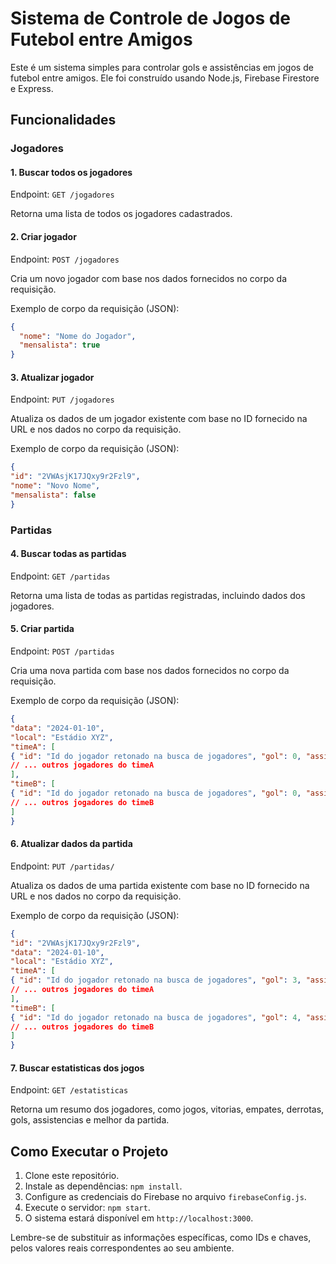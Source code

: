 # Sistema de Controle de Jogos de Futebol entre Amigos

Este é um sistema simples para controlar gols e assistências em jogos de futebol entre amigos. Ele foi construído usando Node.js, Firebase Firestore e Express.

## Funcionalidades

### Jogadores

#### 1. Buscar todos os jogadores

Endpoint: `GET /jogadores`

Retorna uma lista de todos os jogadores cadastrados.

#### 2. Criar jogador

Endpoint: `POST /jogadores`

Cria um novo jogador com base nos dados fornecidos no corpo da requisição.

Exemplo de corpo da requisição (JSON):
```json
{
  "nome": "Nome do Jogador",
  "mensalista": true
}
```

#### 3. Atualizar jogador

Endpoint: `PUT /jogadores`

Atualiza os dados de um jogador existente com base no ID fornecido na URL e nos dados no corpo da requisição.

Exemplo de corpo da requisição (JSON):
```json
{
"id": "2VWAsjK17JQxy9r2Fzl9",
"nome": "Novo Nome",
"mensalista": false
}
```
### Partidas

#### 4. Buscar todas as partidas

Endpoint: `GET /partidas`

Retorna uma lista de todas as partidas registradas, incluindo dados dos jogadores.

#### 5. Criar partida

Endpoint: `POST /partidas`

Cria uma nova partida com base nos dados fornecidos no corpo da requisição.

Exemplo de corpo da requisição (JSON):

```json
{
"data": "2024-01-10",
"local": "Estádio XYZ",
"timeA": [
{ "id": "Id do jogador retonado na busca de jogadores", "gol": 0, "assistencia": 0 },
// ... outros jogadores do timeA
],
"timeB": [
{ "id": "Id do jogador retonado na busca de jogadores", "gol": 0, "assistencia": 0 },
// ... outros jogadores do timeB
]
}
```

#### 6. Atualizar dados da partida

Endpoint: `PUT /partidas/`

Atualiza os dados de uma partida existente com base no ID fornecido na URL e nos dados no corpo da requisição.

Exemplo de corpo da requisição (JSON):

```json
{
"id": "2VWAsjK17JQxy9r2Fzl9",
"data": "2024-01-10",
"local": "Estádio XYZ",
"timeA": [
{ "id": "Id do jogador retonado na busca de jogadores", "gol": 3, "assistencia": 2 },
// ... outros jogadores do timeA
],
"timeB": [
{ "id": "Id do jogador retonado na busca de jogadores", "gol": 4, "assistencia": 1 },
// ... outros jogadores do timeB
]
}
```

#### 7. Buscar estatisticas dos jogos

Endpoint: `GET /estatisticas`

Retorna um resumo dos jogadores, como jogos, vitorias, empates, derrotas, gols, assistencias e melhor da partida.

## Como Executar o Projeto

1. Clone este repositório.
2. Instale as dependências: `npm install`.
3. Configure as credenciais do Firebase no arquivo `firebaseConfig.js`.
4. Execute o servidor: `npm start`.
5. O sistema estará disponível em `http://localhost:3000`.

Lembre-se de substituir as informações específicas, como IDs e chaves, pelos valores reais correspondentes ao seu ambiente.